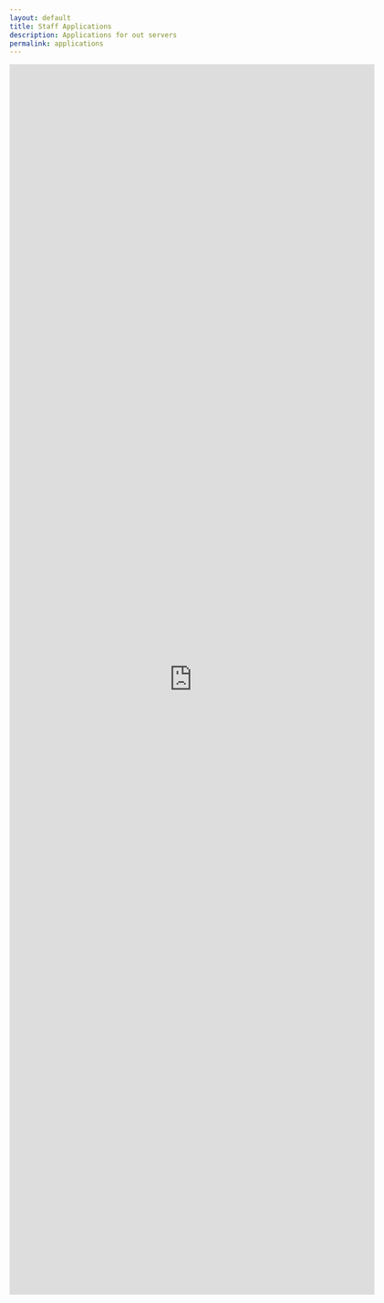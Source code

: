 ```yaml
---
layout: default
title: Staff Applications
description: Applications for out servers
permalink: applications
---
```


<iframe src="https://docs.google.com/forms/d/e/1FAIpQLSdOLWcmFGwXR50eT4cxypvzGJe9C3XrzPwcML06SFNCJo8Ytw/viewform?embedded=true" width="640" height="2156" frameborder="0" marginheight="0" marginwidth="0">Loading…</iframe>